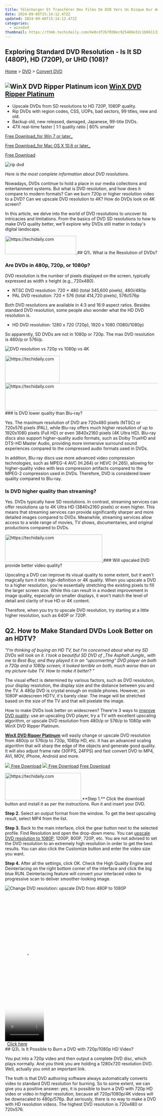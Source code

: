 ```yaml
---
title: Télécharger Et Transférer Des Films De DVD Vers Un Disque Dur Avec Les Systèmes D'Exploitation Windows (Windows 11, 10, 7) Et macOS
date: 2024-09-05T15:14:12.472Z
updated: 2024-09-06T15:14:12.472Z
categories:
  - winxdvd
thumbnail: https://thmb.techidaily.com/6e0cdf2b7038ec925488e32c1b0811331fe39479e79326e6be564a7361db8bbb.jpg
---
```


## Exploring Standard DVD Resolution - Is It SD (480P), HD (720P), or UHD (108)?

[Home](https://tools.techidaily.com/winxdvd/products/) \> [DVD](https://tools.techidaily.com/winxdvd/products/) \> [Convert DVD](https://tools.techidaily.com/winxdvd/products/)

## ![WinX DVD Ripper Platinum icon](https://www.winxdvd.com/resource/../seoimg/icon2.png) [WinX DVD Ripper Platinum](https://tools.techidaily.com/winxdvd/products/) 

* Upscale DVDs from SD resolutions to HD 720P, 1080P quality.
* Rip DVDs with region codes, CSS, UOPs, bad sectors, 99 titles, new and old.
* Backup old, new released, damaged, Japanese, 99-title DVDs.
* 47X real-time faster | 1:1 quality ratio | 80% smaller

[Free Download_for Win 7 or later_](https://tools.techidaily.com/winxdvd/products/) 

[Free Download_for Mac OS X 10.6 or later_](https://tools.techidaily.com/winxdvd/products/) 

[Free Download](https://tools.techidaily.com/winxdvd/products/) 

![rip dvd](https://www.winxdvd.com/resource/../seo-img/general-img/seobanner-dvd.png) 



_Here is the most complete information about DVD resolutions._

Nowadays, DVDs continue to hold a place in our media collections and entertainment systems. But what is DVD resolution, and how does it compare to modern formats? Can we burn 720p or higher resolution video to a DVD? Can we upscale DVD resolution to 4K? How do DVDs look on 4K screen? 

In this article, we delve into the world of DVD resolutions to uncover its intricacies and limitations. From the basics of DVD SD resolutions to how to make DVD quality better, we'll explore why DVDs still matter in today's digital landscape.

<!-- affiliate ads begin -->
<a href="https://25home.pxf.io/c/5597632/2123471/16836" target="_top" id="2123471">
  <img src="//a.impactradius-go.com/display-ad/16836-2123471" border="0" alt="https://techidaily.com" width="234" height="60"/>
</a>
<img height="0" width="0" src="https://25home.pxf.io/i/5597632/2123471/16836" style="position:absolute;visibility:hidden;" border="0" />
<!-- affiliate ads end -->
## Q1\. What is the Resolution of DVDs? 

### Are DVDs in 480p, 720p, or 1080p?

DVD resolution is the number of pixels displayed on the screen, typically expressed as width x height (e.g., 720x480). 

* NTSC DVD resolution: 720 × 480 (total 345,600 pixels), 480i/480p
* PAL DVD resolution: 720 × 576 (total 414,720 pixels), 576i/576p

Both DVD resolutions are available in 4:3 and 16:9 aspect ratios. Besides standard DVD resolution, some people also wonder what the HD DVD resolution is. 

* HD DVD resolution: 1280 x 720 (720p), 1920 x 1080 (1080i/1080p)

 So apparently, SD DVDs are not in 1080p or 720p. The max DVD resolution is 480i/p or 576i/p. 

![DVD resolution vs 720p vs 1080p vs 4K](https://www.winxdvd.com/resource/../seo-img/dvd-ripper/dvd-resolution.jpg) 

<!-- affiliate ads begin -->
<a href="https://aligracehair.sjv.io/c/5597632/2135397/19272" target="_top" id="2135397">
  <img src="//a.impactradius-go.com/display-ad/19272-2135397" border="0" alt="https://techidaily.com" width="180" height="90"/>
</a>
<img height="0" width="0" src="https://aligracehair.sjv.io/i/5597632/2135397/19272" style="position:absolute;visibility:hidden;" border="0" />
<!-- affiliate ads end -->
<!-- affiliate ads begin -->
<a href="https://bluettiit.sjv.io/c/5597632/2114267/17093" target="_top" id="2114267">
  <img src="//a.impactradius-go.com/display-ad/17093-2114267" border="0" alt="https://techidaily.com" width="728" height="90"/>
</a>
<img height="0" width="0" src="https://bluettiit.sjv.io/i/5597632/2114267/17093" style="position:absolute;visibility:hidden;" border="0" />
<!-- affiliate ads end -->
### Is DVD lower quality than Blu-ray?

Yes. The maximum resolution of DVD are 720x480 pixels (NTSC) or 720x576 pixels (PAL), while Blu-ray offers much higher resolution of up to 1920x1080 pixels (Full HD) or even 3840x2160 pixels (4K Ultra HD). Blu-ray discs also support higher-quality audio formats, such as Dolby TrueHD and DTS-HD Master Audio, providing more immersive surround sound experiences compared to the compressed audio formats used in DVDs. 

In addition, Blu-ray discs use more advanced video compression technologies, such as MPEG-4 AVC (H.264) or HEVC (H.265), allowing for higher-quality video with less compression artifacts compared to the MPEG-2 compression used in DVDs. Therefore, DVD is considered lower quality compared to Blu-ray. 

### Is DVD higher quality than streaming?

Yes. DVDs typically have SD resolutions. In contrast, streaming services can offer resolutions up to 4K Ultra HD (3840x2160 pixels) or even higher. This means that streaming services can provide significantly sharper and more detailed images compared to DVDs. Meanwhile, streaming services allow access to a wide range of movies, TV shows, documentaries, and original productions compared to DVDs. 

<!-- affiliate ads begin -->
<a href="https://25home.pxf.io/c/5597632/2123479/16836" target="_top" id="2123479">
  <img src="//a.impactradius-go.com/display-ad/16836-2123479" border="0" alt="https://techidaily.com" width="320" height="90"/>
</a>
<img height="0" width="0" src="https://25home.pxf.io/i/5597632/2123479/16836" style="position:absolute;visibility:hidden;" border="0" />
<!-- affiliate ads end -->
### Will upscaled DVD provide better video quality? 

Upscaling a DVD can improve its visual quality to some extent, but it won't magically turn it into high-definition or 4K quality. When you upscale a DVD to a higher resolution, you're essentially stretching the existing pixels to fill the larger screen size. While this can result in a modest improvement in image quality, especially on smaller displays, it won't match the level of detail and clarity of true HD or 4K content.

Therefore, when you try to upscale DVD resolution, try starting at a little higher resolution, such as 640P or 720P. 

##  Q2\. How to Make Standard DVDs Look Better on an HDTV? 

_"I'm thinking of buying an HD TV, but I'm concerned about what my SD DVDs will look on it. I took a beautiful SD DVD of \_The Asphalt Jungle\_ with me to Best Buy, and they played it in an "upconverting" DVD player on both a 720p and a 1080p screen; it looked terrible on both, much worse than on my picture-tube TV. How to make it better? "_

The visual effect is determined by various factors, such as DVD resolution, your display resolution, the display size and the distance between you and the TV. A 480p DVD is crystal enough on mobile phones. However, on 1080P widescreen HDTV, it's barely clear. The image will be stretched based on the size of the TV and that will pixelate the image.

How to make DVDs look better on widescreen? There're 3 ways to [improve DVD quality](https://tools.techidaily.com/winxdvd/products/): use an upscaling DVD player, try a TV with excellent upscaling algorithm, or upscale DVD resolution from 480i/p or 576i/p to 1080p with WinX DVD Ripper Platinum.

[**WinX DVD Ripper Platinum**](https://tools.techidaily.com/winxdvd/products/) will easily change or upscale DVD resolution from 480i/p or 576i/p to 720p, 1080p HD, etc. It has an advanced scaling algorithm that will sharp the edge of the objects and generate good quality. It will also adjust frame rate (30FPS, 24FPS) and fast convert DVD to MP4, AVI, MOV, iPhone, Android and more. 

[![](https://www.winxdvd.com/resource/../seoimg/win.png) Free Download](https://tools.techidaily.com/winxdvd/products/) [![](https://www.winxdvd.com/resource/../seoimg/mac.png) Free Download](https://tools.techidaily.com/winxdvd/products/) [Free Download](https://tools.techidaily.com/winxdvd/products/) 

<!-- affiliate ads begin -->
<a href="https://review-au.sjv.io/c/5597632/2098705/14409" target="_top" id="2098705">
  <img src="//a.impactradius-go.com/display-ad/14409-2098705" border="0" alt="https://techidaily.com" width="250" height="90"/>
</a>
<img height="0" width="0" src="https://review-au.sjv.io/i/5597632/2098705/14409" style="position:absolute;visibility:hidden;" border="0" />
<!-- affiliate ads end -->
**Step 1.** Click the download button and install it as per the instructions. Run it and insert your DVD.

**Step 2.** Select an output format from the window. To get the best upscaling result, select MP4 from the list. 

**Step 3.** Back to the main interface, click the gear button next to the selected profile. Find Resolution and open the drop-down menu. You can [upscale DVD resolution to 1080P](https://tools.techidaily.com/winxdvd/products/), 1200P, 800P, 720P, etc. You are not advised to set the DVD resolution to an extremely high resolution in order to get the best results. You can also click the Customize button and enter the video size you want.

**Step 4.** After all the settings, click OK. Check the High Quality Engine and Deinterlacing on the right bottom corner of the interface and click the big blue RUN. Deinterlacing feature will convert your interlaced video to progressive scan to deliver smoother-looking image.

![Change DVD resolution: upscale DVD from 480P to 1080P](https://www.winxdvd.com/resource/../seo-img/dvd-ripper/parameter-resolution-700.jpg) 

<!-- affiliate ads begin -->
<span id="1975562">
					<video width="128" height="480" style="cursor:pointer"
           poster="//a.impactradius-go.com/display-clicktoplayimage/1975562.png"
           onclick="if(!this.playClicked){this.play();this.setAttribute('controls',true);this.playClicked=true;}">
	   <source src="//a.impactradius-go.com/display-ad/22993-1975562">
	   <img src="//a.impactradius-go.com/display-clicktoplayimage/1975562.png" style="border: none; height: 100%; width: 100%; object-fit: contain">
	</video>
	<div style="width:80px;text-align:center"><a href="javascript:window.open(decodeURIComponent('https%3A%2F%2Fhomestyler.sjv.io%2Fc%2F5597632%2F1975562%2F22993'), '_blank');void(0);">Click here</a></div>
</span>
<img height="0" width="0" src="https://imp.pxf.io/i/5597632/1975562/22993" style="position:absolute;visibility:hidden;" border="0" />
<!-- affiliate ads end -->
## Q3\. Is It Possible to Burn a DVD with 720p/1080p HD Video? 

 You put into a 720p video and then output a complete DVD disc, which plays normally. And you think you are holding a 1280x720 resolution DVD. Well, actually you omit an important link. 

The truth is that DVD authoring software always automatically converts video to standard DVD resolution for burning. So to some extent, we can give you a positive answer: yes, it is possible to burn a DVD with 720p HD video or video in higher resolution, because all 720p/1080p/4K videos will be downscaled to 480p/576p. But seriously, there is no way to make a DVD with HD resolution videos. The highest DVD resolution is 720x480 or 720x576.

<!-- affiliate ads begin -->
<span id="1424527">
					<video width="864" height="1536" style="cursor:pointer"
           poster="//a.impactradius-go.com/display-clicktoplayimage/1424527.png"
           onclick="if(!this.playClicked){this.play();this.setAttribute('controls',true);this.playClicked=true;}">
	   <source src="//a.impactradius-go.com/display-ad/16446-1424527">
	   <img src="//a.impactradius-go.com/display-clicktoplayimage/1424527.png" style="border: none; height: 100%; width: 100%; object-fit: contain">
	</video>
	<div style="width:540px;text-align:center"><a href="javascript:window.open(decodeURIComponent('https%3A%2F%2Flaganoo.pxf.io%2Fc%2F5597632%2F1424527%2F16446'), '_blank');void(0);">Click here</a></div>
</span>
<img height="0" width="0" src="https://imp.pxf.io/i/5597632/1424527/16446" style="position:absolute;visibility:hidden;" border="0" />
<!-- affiliate ads end -->
### How to Burn DVD with 720p Videos?

Here we will give you an example of how to burn a DVD with video in 720p resolution. First you need to download DVD Author software. You can use [**WinX DVD Author**](https://tools.techidaily.com/winxdvd/products/), a 100% clean freeware, to burn video to DVD. It makes home video DVD in Windows (10) from video files, camcorder, webcam, YouTube and personalize it with DVD chapter menu & subtitle. 

[![](https://www.winxdvd.com/resource/../seo-img/general-img/download.png) Free download WinX DVD Author](https://tools.techidaily.com/winxdvd/products/)

<!-- affiliate ads begin -->
<a href="https://appsumo.8odi.net/c/5597632/2123738/7443" target="_top" id="2123738">
  <img src="//a.impactradius-go.com/display-ad/7443-2123738" border="0" alt="https://techidaily.com" width="600" height="90"/>
</a>
<img height="0" width="0" src="https://appsumo.8odi.net/i/5597632/2123738/7443" style="position:absolute;visibility:hidden;" border="0" />
<!-- affiliate ads end -->
**Step 1.** Download WinX DVD Author by clicking the "Free Download" button above, get it installed on your hard drive correctly and open it up.

**Step 2.** Insert a blank DVD disc and go into the "Video DVD Author" part.

**Step 3.** Click "+" to add target 720p video. Choose aspect ratio: 4:3 for standard TV and 16:9 for widescreen TV. 

**Step 4.** Press next button and then create DVD menu.

**Step 5.** Set an output folder, choose output format (NTSC or PAL), and then hit the "Start" to write your high definition video to DVD. WinX DVD Author will convert your HD video to SD DVD resolution.

![Burn HD video to DVD](https://www.winxdvd.com/resource/../seo-img/dvd-ripper/add-video-700.jpg) 

## Q4\. DVD Resolution and 4K | How Do DVDs and Blu-rays Look on the 4K Screen?

Can DVD be upscaled to 4K? Yes. Some Blu-ray Disc players are equipped with 4K upscaling feature. If the player can't do the upscaling, the 4K UHD TV will upscale the 1080p signal from the Blu-ray Disc player to 4K. 4K TV upscales the image, spreading 1 pixel to 16/4x4 pixels.

 Do DVDs look bad on 4K TV? There will be no difference on visual effect only if you are watching at a certain distance. If you're up close, you will see there is more black space between the pixels and the image seems to be a little bit fuzzy than before. 

#### Continue Reading...

* [DVD vs Blu-ray vs Digital File: What Are the Differences?](https://tools.techidaily.com/winxdvd/products/) ![](https://www.winxdvd.com/resource/../seoimg/icon1.png)
* [How to Free Rip DVD with Same Quality](https://tools.techidaily.com/winxdvd/products/) ![](https://www.winxdvd.com/resource/../seoimg/icon1.png)
* [Best Settings to Rip DVDs Fast with Good Quality & Small Size](https://tools.techidaily.com/winxdvd/products/) ![](https://www.winxdvd.com/resource/../seoimg/icon1.png)
* [Streaming vs DVD? DVD is Better to Use in What Cases](https://tools.techidaily.com/winxdvd/products/) ![](https://www.winxdvd.com/resource/../seoimg/icon1.png)
<!-- affiliate ads begin -->
<a href="https://unicoeye.pxf.io/c/5597632/2134236/18498" target="_top" id="2134236">
  <img src="//a.impactradius-go.com/display-ad/18498-2134236" border="0" alt="https://techidaily.com" width="728" height="90"/>
</a>
<img height="0" width="0" src="https://unicoeye.pxf.io/i/5597632/2134236/18498" style="position:absolute;visibility:hidden;" border="0" />
<!-- affiliate ads end -->

<!-- affiliate ads begin -->
<a href="https://appsumo.8odi.net/c/5597632/2137412/7443" target="_top" id="2137412">
  <img src="//a.impactradius-go.com/display-ad/7443-2137412" border="0" alt="https://techidaily.com" width="728" height="90"/>
</a>
<img height="0" width="0" src="https://appsumo.8odi.net/i/5597632/2137412/7443" style="position:absolute;visibility:hidden;" border="0" />
<!-- affiliate ads end -->
<ins class="adsbygoogle"
     style="display:block"
     data-ad-format="autorelaxed"
     data-ad-client="ca-pub-7571918770474297"
     data-ad-slot="1223367746"></ins>



<ins class="adsbygoogle"
     style="display:block"
     data-ad-client="ca-pub-7571918770474297"
     data-ad-slot="8358498916"
     data-ad-format="auto"
     data-full-width-responsive="true"></ins>

<span class="atpl-alsoreadstyle">Also read:</span>
<div><ul>
<li><a href="https://youtube-web.techidaily.com/024-approved-10-best-youtube-conversion-tools-for-webm-format/"><u>[New] 2024 Approved  10 Best YouTube Conversion Tools for WebM Format</u></a></li>
<li><a href="https://tiktok-videos.techidaily.com/new-2024-approved-boosting-visibility-on-tiktok-with-smart-hashtags/"><u>[New] 2024 Approved  Boosting Visibility on TikTok with Smart Hashtags</u></a></li>
<li><a href="https://fox-direct.techidaily.com/new-2024-approved-mobile-gear-enhancing-video-creation/"><u>[New] 2024 Approved  Mobile Gear  Enhancing Video Creation</u></a></li>
<li><a href="https://eaxpv-info.techidaily.com/new-in-2024-harnessing-hobbies-for-hefty-helpings-on-digital-domains/"><u>[New] In 2024, Harnessing Hobbies for Hefty Helpings on Digital Domains</u></a></li>
<li><a href="https://facebook-clips.techidaily.com/new-in-2024-virtual-impression-sculpting-a-playful-digital-identity/"><u>[New] In 2024, Virtual Impression  Sculpting a Playful Digital Identity</u></a></li>
<li><a href="https://facebook-video-footage.techidaily.com/updated-20-best-free-platforms-for-youtube-channel-beginners-for-2024/"><u>[Updated] 20 Best Free Platforms for YouTube Channel Beginners for 2024</u></a></li>
<li><a href="https://youtube-tips.techidaily.com/ed-in-2024-mastering-the-art-of-earning-through-vlogs/"><u>[Updated] In 2024, Mastering the Art of Earning Through Vlogs</u></a></li>
<li><a href="https://fox-glue.techidaily.com/updated-in-2024-olympic-spirits-2022s-short-track-feat/"><u>[Updated] In 2024, Olympic Spirits  2022'S Short-Track Feat</u></a></li>
<li><a href="https://some-approaches.techidaily.com/1-complimentary-tunes-download-free-music-for-your-iphone-today/"><u>1. Complimentary Tunes: Download Free Music for Your iPhone Today</u></a></li>
<li><a href="https://some-approaches.techidaily.com/maciphone-prise-dvd-iphone-4/"><u>完全フリー専用: MacからiPhone Prise DVDコンバータ - iPhone 4への高速変換ソフト</u></a></li>
<li><a href="https://some-approaches.techidaily.com/a-step-by-step-guide-to-enhancing-your-videos-for-instagram-posts-via-editing-software-apps/"><u>A Step-by-Step Guide to Enhancing Your Videos for Instagram Posts via Editing Software Apps</u></a></li>
<li><a href="https://some-approaches.techidaily.com/best-alternatives-to-safe-keepvid-pro-safely-and-legally-stream-or-download-videos-at-your-convenience/"><u>Best Alternatives to Safe KeepVid Pro: Safely & Legally Stream or Download Videos at Your Convenience</u></a></li>
<li><a href="https://extra-resources.techidaily.com/best-quadcopters-for-kids-and-playtime/"><u>Best Quadcopters for Kids & Playtime</u></a></li>
<li><a href="https://some-approaches.techidaily.com/best-top-10-tools-for-download-full-videos-from-youtube-in-4k-resolution/"><u>Best Top 10 Tools for Download Full Videos From YouTube in 4K Resolution</u></a></li>
<li><a href="https://some-approaches.techidaily.com/clipboxitunes/"><u>ClipboxとiTunes同期ガイド - トラブルシューティングも詳しく</u></a></li>
<li><a href="https://some-approaches.techidaily.com/download-our-ultimate-selection-of-time-honored-christmas-flicks-for-heartwarming-holiday-viewing/"><u>Download Our Ultimate Selection of Time-Honored Christmas Flicks for Heartwarming Holiday Viewing</u></a></li>
<li><a href="https://some-approaches.techidaily.com/free-high-quality-3d-movie-downloads-in-1080p-and-4k-uhd-resolution-for-home-cinema-systems/"><u>Free High-Quality 3D Movie Downloads in 1080P and 4K UHD Resolution for Home Cinema Systems</u></a></li>
<li><a href="https://some-approaches.techidaily.com/get-a-genuine-license-for-macx-video-converter-pro-official-source-secure-download/"><u>Get a Genuine License for MacX Video Converter Pro - Official Source Secure Download</u></a></li>
<li><a href="https://some-approaches.techidaily.com/how-to-fix-ios-17s-malfunctioning-screen-capture-feature/"><u>How to Fix iOS 17'S Malfunctioning Screen Capture Feature</u></a></li>
<li><a href="https://some-approaches.techidaily.com/iphonemacpc3/"><u>IPhoneで曲を保存するためのMacやPC不要の3つの簡単な手順</u></a></li>
<li><a href="https://some-approaches.techidaily.com/macx-dvd-ripper-pro-authentic-license-code-and-key-ultimate-copyright-compliance/"><u>MacX DVD Ripper Pro: Authentic License Code & Key - Ultimate Copyright Compliance</u></a></li>
<li><a href="https://some-approaches.techidaily.com/macx-mediatrans-der-bevorzugte-offizielle-medienverschiebungslosung-zum-synchronisieren-von-fotos-videos-and-musik-auf-ihrem-iphoneipad/"><u>MacX MediaTrans: Der Bevorzugte Offizielle Medienverschiebungslösung Zum Synchronisieren Von Fotos, Videos & Musik Auf Ihrem iPhone/iPad</u></a></li>
<li><a href="https://some-approaches.techidaily.com/macx-video-converter-pro-leitfaden-fur-die-effiziente-video-konvertierung-und-download-auf-dem-mac/"><u>MacX Video Converter Pro Leitfaden Für Die Effiziente Video-Konvertierung Und -Download Auf Dem Mac</u></a></li>
<li><a href="https://some-approaches.techidaily.com/masterclass-in-video-enhancement-step-by-step-tutorial-for-upgrading-720p-footage-to-crisp-4k-imagery/"><u>Masterclass in Video Enhancement: Step-by-Step Tutorial for Upgrading 720P Footage to Crisp 4K Imagery</u></a></li>
<li><a href="https://some-approaches.techidaily.com/optimum-performance-hevc-decoder-leading-light-for-high-compression-with-reduced-processor-load/"><u>Optimum Performance HEVC Decoder: Leading Light for High Compression with Reduced Processor Load</u></a></li>
<li><a href="https://some-approaches.techidaily.com/quick-and-simple-conversion-change-mov-videos-to-mp3-audio-on-macos/"><u>Quick and Simple Conversion: Change MOV Videos to MP3 Audio on macOS</u></a></li>
<li><a href="https://some-approaches.techidaily.com/smooth-streaming-master-adapt-videos-perfectly-across-all-gadgets/"><u>Smooth Streaming Master: Adapt Videos Perfectly Across All Gadgets</u></a></li>
<li><a href="https://some-approaches.techidaily.com/specialized-trade-commerce-terminology-official-guide-by-digiarty-software/"><u>Specialized Trade Commerce Terminology - Official Guide by Digiarty Software</u></a></li>
<li><a href="https://some-approaches.techidaily.com/step-by-step-guide-to-transferring-dvds-onto-your-macbook-pro-or-air-for-seamless-fullscreen-viewing/"><u>Step-by-Step Guide to Transferring DVDs Onto Your MacBook Pro or Air for Seamless Fullscreen Viewing</u></a></li>
<li><a href="https://some-approaches.techidaily.com/top-8k-video-codecs-optimal-choice-for-ultra-high-definition-4320p-resolution/"><u>Top 8K Video Codecs: Optimal Choice for Ultra-High Definition 4320P Resolution</u></a></li>
<li><a href="https://some-approaches.techidaily.com/top-anticipated-blockbusters-must-see-films-of-summer-2024/"><u>Top Anticipated Blockbusters: Must-See Films of Summer 2024</u></a></li>
<li><a href="https://some-approaches.techidaily.com/top-rated-mp4-codec-tools-for-flawless-hd-video-conversion/"><u>Top Rated MP4 Codec Tools for Flawless HD Video Conversion</u></a></li>
<li><a href="https://some-approaches.techidaily.com/top-rated-modern-and-timeless-television-series-available-on-dvd/"><u>Top-Rated Modern & Timeless Television Series Available on DVD</u></a></li>
<li><a href="https://some-approaches.techidaily.com/transform-classic-a-christmas-carol-by-disney-into-mp4flvmkvmov-files-perfect-for-iphone-ipod-and-ipad/"><u>Transform Classic 'A Christmas Carol' By Disney Into MP4/FLV/MKV/MOV Files - Perfect for iPhone, iPod & iPad</u></a></li>
<li><a href="https://some-approaches.techidaily.com/ultimate-visual-experience-unleashed-why-10k-dominance-overpowers-4k-and-8k/"><u>Ultimate Visual Experience Unleashed - Why 10K Dominance Overpowers 4K and 8K!</u></a></li>
<li><a href="https://some-approaches.techidaily.com/unlock-free-movie-rips-discover-the-best-alternatives-to-get-your-mkv-download-key-today/"><u>Unlock Free Movie Rips: Discover the Best Alternatives to Get Your MKV Download Key Today!</u></a></li>
<li><a href="https://tech-renaissance.techidaily.com/unlocking-seamless-wireless-experience-understanding-t-mobiles-partnership-with-metropcs-for-unlimited-data/"><u>Unlocking Seamless Wireless Experience: Understanding T-Mobile's Partnership with MetroPCS for Unlimited Data</u></a></li>
<li><a href="https://techidaily.com/unveiling-the-concept-of-wrapped-bitcoin-exploring-what-is-wbtc/"><u>Unveiling the Concept of Wrapped Bitcoin: Exploring What Is WBTC?</u></a></li>
</ul></div>
